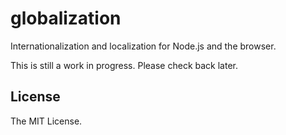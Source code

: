 # globalization

Internationalization and localization for Node.js and the browser.

This is still a work in progress. Please check back later.


## License

The MIT License.

